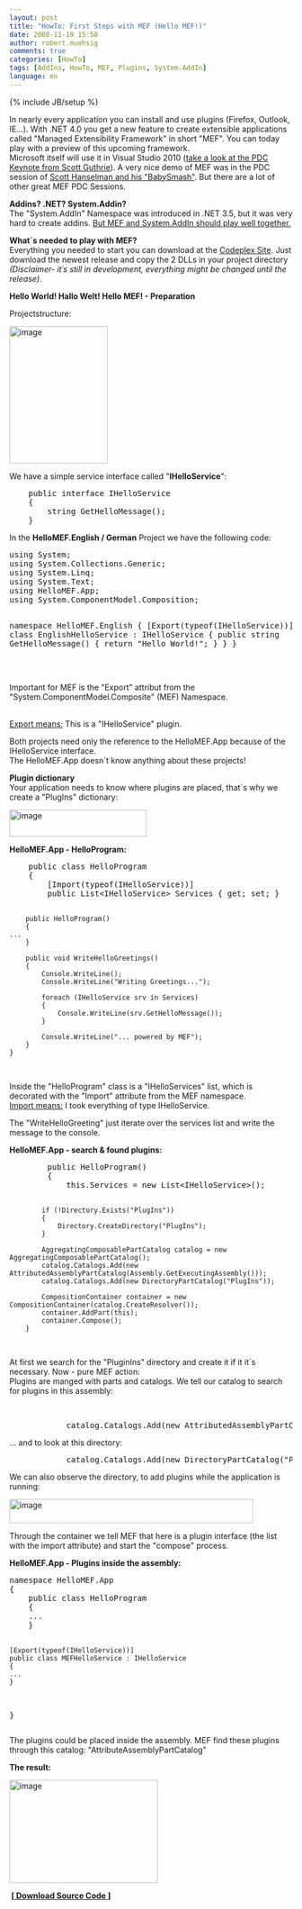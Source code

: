 ```yaml
---
layout: post
title: "HowTo: First Steps with MEF (Hello MEF!)"
date: 2008-11-19 15:58
author: robert.muehsig
comments: true
categories: [HowTo]
tags: [AddIns, HowTo, MEF, Plugins, System.AddIn]
language: en
---
```

{% include JB/setup %}
<p>In nearly every application you can install and use plugins (Firefox, Outlook, IE...). With .NET 4.0 you get a new feature to create extensible applications called &quot;Managed Extensibility Framework&quot; in short &quot;MEF&quot;. You can today play with a preview of this upcoming framework.    <br />Microsoft itself will use it in Visual Studio 2010 (<a href="http://channel9.msdn.com/pdc2008/KYN02/">take a look at the PDC Keynote from Scott Guthrie</a>). A very nice demo of MEF was in the PDC session of <a href="http://channel9.msdn.com/pdc2008/TL49/">Scott Hanselman and his &quot;BabySmash&quot;</a>. But there are a lot of other great MEF PDC Sessions.</p>
<p><strong>Addins? .NET? System.Addin?&#160; <br /></strong>The &quot;System.AddIn&quot; Namespace was introduced in .NET 3.5, but it was very hard to create addins. <a href="http://blogs.msdn.com/kcwalina/archive/2008/06/13/MAFMEF.aspx">But MEF and System.AddIn should play well together.</a></p>
<p><strong>What&#180;s needed to play with MEF?      <br /></strong>Everything you needed to start you can download at the <a href="http://www.codeplex.com/MEF">Codeplex Site</a>. Just download the newest release and copy the 2 DLLs in your project directory <em>(Disclaimer- it&#180;s still in development, everything might be changed until the release)</em>.</p>
<p><strong>Hello World! Hallo Welt! Hello MEF! - Preparation</strong></p>
<p>Projectstructure:</p>
<p><a href="{{BASE_PATH}}/assets/wp-images-en/image34.png"><img style="border-top-width: 0px; border-left-width: 0px; border-bottom-width: 0px; border-right-width: 0px" height="244" alt="image" src="{{BASE_PATH}}/assets/wp-images-en/image-thumb36.png" width="175" border="0" /></a> </p>
<p>We have a simple service interface called &quot;<strong>IHelloService</strong>&quot;:</p>  <div class="wlWriterSmartContent" id="scid:812469c5-0cb0-4c63-8c15-c81123a09de7:c35ef68e-5110-43bd-89a1-248e08f1f4bf" style="padding-right: 0px; display: inline; padding-left: 0px; float: none; padding-bottom: 0px; margin: 0px; padding-top: 0px">
<pre name="code" class="c#">    public interface IHelloService
    {
        string GetHelloMessage();
    }
</pre>
</div>


<p>In the <strong>HelloMEF.English / German</strong> Project we have the following code:</p>




<div class="wlWriterSmartContent" id="scid:812469c5-0cb0-4c63-8c15-c81123a09de7:8d26e9f4-6f61-43b9-bc28-ebfeb8900caf" style="padding-right: 0px; display: inline; padding-left: 0px; float: none; padding-bottom: 0px; margin: 0px; padding-top: 0px">
<pre name="code" class="c#">using System;
using System.Collections.Generic;
using System.Linq;
using System.Text;
using HelloMEF.App;
using System.ComponentModel.Composition;

namespace HelloMEF.English
{
    [Export(typeof(IHelloService))]
    public class EnglishHelloService : IHelloService
    {
        public string GetHelloMessage()
        {
            return "Hello World!";
        }
    }
}

</pre>
</div>


<br />Important for MEF is the &quot;Export&quot; attribut from the &quot;System.ComponentModel.Composite&quot; (MEF) Namespace. 

<br /><u>Export means:</u> This is a &quot;IHelloService&quot; plugin. 




<p>Both projects need only the reference to the HelloMEF.App because of the IHelloService interface. 
  <br />The HelloMEF.App doesn&#180;t know anything about these projects!</p>

<p><strong>Plugin dictionary 
    <br /></strong>Your application needs to know where plugins are placed, that&#180;s why we create a &quot;PlugIns&quot; dictionary:</p>

<p><a href="{{BASE_PATH}}/assets/wp-images-en/image35.png"><img style="border-top-width: 0px; border-left-width: 0px; border-bottom-width: 0px; border-right-width: 0px" height="48" alt="image" src="{{BASE_PATH}}/assets/wp-images-en/image-thumb37.png" width="244" border="0" /></a> </p>

<p><strong>HelloMEF.App - HelloProgram:</strong></p>

<div class="wlWriterSmartContent" id="scid:812469c5-0cb0-4c63-8c15-c81123a09de7:553daee2-d550-4c33-8330-dba2470b15ec" style="padding-right: 0px; display: inline; padding-left: 0px; float: none; padding-bottom: 0px; margin: 0px; padding-top: 0px">
<pre name="code" class="c#">    public class HelloProgram
    {
        [Import(typeof(IHelloService))]
        public List&lt;IHelloService&gt; Services { get; set; }

        public HelloProgram()
        {
	... 
        }

        public void WriteHelloGreetings()
        {
            Console.WriteLine();
            Console.WriteLine("Writing Greetings...");

            foreach (IHelloService srv in Services)
            {
                Console.WriteLine(srv.GetHelloMessage());
            }

            Console.WriteLine("... powered by MEF");
        }
    }
</pre>
</div>


<p>Inside the &quot;HelloProgram&quot; class is a &quot;IHelloServices&quot; list, which is decorated with the &quot;Import&quot; attribute from the MEF namespace. 
  <br /><u>Import means:</u> I took everything of type IHelloService.</p>

<p>The &quot;WriteHelloGreeting&quot; just iterate over the services list and write the message to the console. </p>

<p><strong>HelloMEF.App - search &amp; found plugins:</strong></p>

<div class="wlWriterSmartContent" id="scid:812469c5-0cb0-4c63-8c15-c81123a09de7:2fad45d6-c0cb-4209-b955-b41b38fa18a8" style="padding-right: 0px; display: inline; padding-left: 0px; float: none; padding-bottom: 0px; margin: 0px; padding-top: 0px">
<pre name="code" class="c#">        public HelloProgram()
        {
            this.Services = new List&lt;IHelloService&gt;();

            if (!Directory.Exists("PlugIns"))
            {
                Directory.CreateDirectory("PlugIns");
            }

            AggregatingComposablePartCatalog catalog = new AggregatingComposablePartCatalog();
            catalog.Catalogs.Add(new AttributedAssemblyPartCatalog(Assembly.GetExecutingAssembly()));
            catalog.Catalogs.Add(new DirectoryPartCatalog("PlugIns"));
            
            CompositionContainer container = new CompositionContainer(catalog.CreateResolver());
            container.AddPart(this);
            container.Compose();
        }
</pre>
</div>


<p>At first we search for the &quot;PluginIns&quot; directory and create it if it it&#180;s necessary. Now - pure MEF action: 
  <br />Plugins are manged with parts and catalogs. We tell our catalog to search for plugins in this assembly: 

  <br /></p>

<div class="wlWriterSmartContent" id="scid:812469c5-0cb0-4c63-8c15-c81123a09de7:54e02d6b-2ba6-4e75-b867-5dec99356fb7" style="padding-right: 0px; display: inline; padding-left: 0px; float: none; padding-bottom: 0px; margin: 0px; padding-top: 0px">
<pre name="code" class="c#">            catalog.Catalogs.Add(new AttributedAssemblyPartCatalog(Assembly.GetExecutingAssembly()));
</pre>
</div>





<p>... and to look at this directory: 
  <br /></p>

<div class="wlWriterSmartContent" id="scid:812469c5-0cb0-4c63-8c15-c81123a09de7:46bc690d-92a7-4837-b65b-e18d0e9a5009" style="padding-right: 0px; display: inline; padding-left: 0px; float: none; padding-bottom: 0px; margin: 0px; padding-top: 0px">
<pre name="code" class="c#">            catalog.Catalogs.Add(new DirectoryPartCatalog("PlugIns"));
</pre>
</div>





<p>We can also observe the directory, to add plugins while the application is running:</p>

<p><a href="{{BASE_PATH}}/assets/wp-images-en/image36.png"><img style="border-top-width: 0px; border-left-width: 0px; border-bottom-width: 0px; border-right-width: 0px" height="43" alt="image" src="{{BASE_PATH}}/assets/wp-images-en/image-thumb38.png" width="434" border="0" /></a> </p>

<p>Through the container we tell MEF that here is a plugin interface (the list with the import attribute) and start the &quot;compose&quot; process.</p>

<p><strong>HelloMEF.App - Plugins inside the assembly:</strong></p>

<div class="wlWriterSmartContent" id="scid:812469c5-0cb0-4c63-8c15-c81123a09de7:70acf3fc-80ea-4dbf-9b61-5eff6b6564bb" style="padding-right: 0px; display: inline; padding-left: 0px; float: none; padding-bottom: 0px; margin: 0px; padding-top: 0px">
<pre name="code" class="c#">namespace HelloMEF.App
{
    public class HelloProgram
    {
	...
    }

    [Export(typeof(IHelloService))]
    public class MEFHelloService : IHelloService
    {
	...
    }

}
</pre>
</div>


<p>The plugins could be placed inside the assembly. MEF find these plugins through this catalog: &quot;AttributeAssemblyPartCatalog&quot; </p>

<p><strong>The result:</strong></p>
<strong></strong>

<p><a href="{{BASE_PATH}}/assets/wp-images-en/image37.png"><img style="border-top-width: 0px; border-left-width: 0px; border-bottom-width: 0px; border-right-width: 0px" height="183" alt="image" src="{{BASE_PATH}}/assets/wp-images-en/image-thumb39.png" width="264" border="0" /></a> </p>

<p><strong>&#160;<a href="{{BASE_PATH}}/assets/files/democode/hellomef/hellomef.zip">[ Download Source Code ]</a></strong></p>

